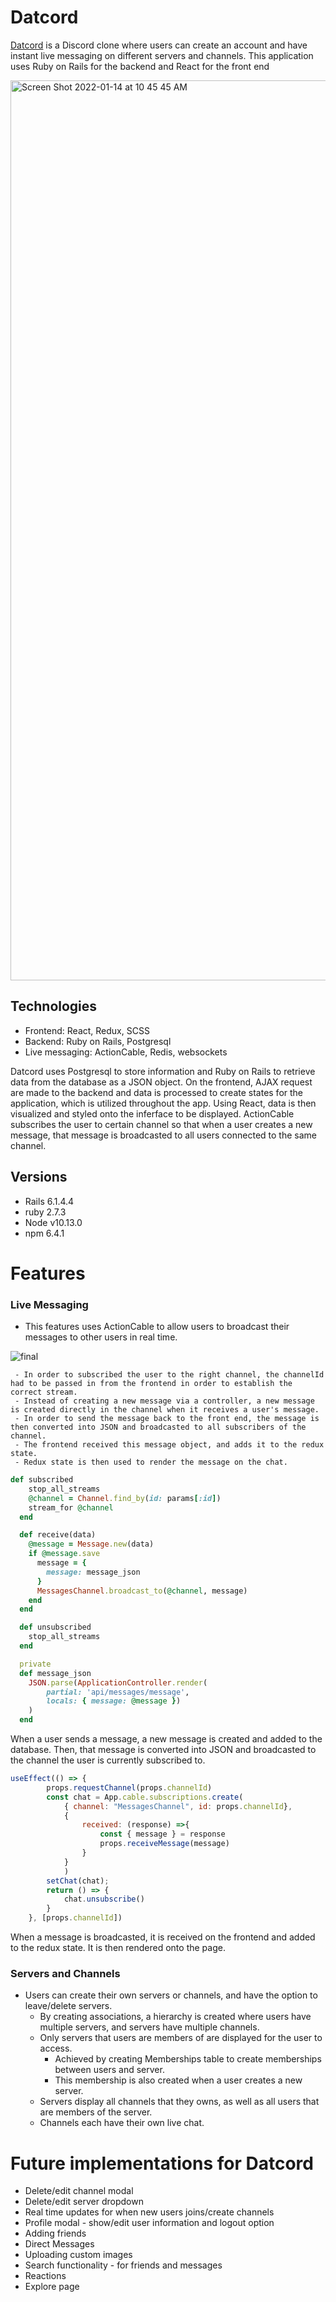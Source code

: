 # Datcord

[Datcord](https://datcord-bl.herokuapp.com/#/) is a Discord clone where users can create an account and have instant live messaging on different servers and channels. This application uses Ruby on Rails for the backend and React for the front end

<img width="1440" alt="Screen Shot 2022-01-14 at 10 45 45 AM" src="https://user-images.githubusercontent.com/68402088/149543815-767157a7-2bce-4eaa-96a4-a541621731cb.png">

## Technologies
 - Frontend: React, Redux, SCSS
 - Backend: Ruby on Rails, Postgresql
 - Live messaging: ActionCable, Redis, websockets

Datcord uses Postgresql to store information and Ruby on Rails to retrieve data from the database as a JSON object. On the frontend, AJAX request are made to the backend and data is processed to create states for the application, which is utilized throughout the app. Using React, data is then visualized and styled onto the inferface to be displayed. ActionCable subscribes the user to certain channel so that when a user creates a new message, that message is broadcasted to all users connected to the same channel.

## Versions
 - Rails 6.1.4.4
 - ruby 2.7.3
 - Node v10.13.0
 - npm 6.4.1

# Features

### Live Messaging

 - This features uses ActionCable to allow users to broadcast their messages to other users in real time.

 ![final](https://user-images.githubusercontent.com/68402088/149546830-d3fb86a6-10cf-463c-9106-2a234e9143b7.gif)

     - In order to subscribed the user to the right channel, the channelId had to be passed in from the frontend in order to establish the correct stream.
     - Instead of creating a new message via a controller, a new message is created directly in the channel when it receives a user's message.
     - In order to send the message back to the front end, the message is then converted into JSON and broadcasted to all subscribers of the channel.
     - The frontend received this message object, and adds it to the redux state.
     - Redux state is then used to render the message on the chat.
```ruby
def subscribed
    stop_all_streams
    @channel = Channel.find_by(id: params[:id])
    stream_for @channel
  end

  def receive(data)
    @message = Message.new(data)
    if @message.save
      message = {
        message: message_json
      }
      MessagesChannel.broadcast_to(@channel, message)
    end
  end

  def unsubscribed
    stop_all_streams
  end

  private
  def message_json 
    JSON.parse(ApplicationController.render(
        partial: 'api/messages/message',
        locals: { message: @message })
    )
  end
```
When a user sends a message, a new message is created and added to the database. Then, that message is converted into JSON and broadcasted to the channel the user is currently subscribed to.

```javascript
useEffect(() => {
        props.requestChannel(props.channelId)
        const chat = App.cable.subscriptions.create(
            { channel: "MessagesChannel", id: props.channelId},
            {
                received: (response) =>{
                    const { message } = response
                    props.receiveMessage(message)
                }
            }
            )
        setChat(chat);
        return () => {
            chat.unsubscribe()
        }
    }, [props.channelId])
```
When a message is broadcasted, it is received on the frontend and added to the redux state. It is then rendered onto the page.

### Servers and Channels
 - Users can create their own servers or channels, and have the option to leave/delete servers.
     - By creating associations, a hierarchy is created where users have multiple servers, and servers have multiple channels.
     - Only servers that users are members of are displayed for the user to access.
         - Achieved by creating Memberships table to create memberships between users and server. 
         - This membership is also created when a user creates a new server.
     - Servers display all channels that they owns, as well as all users that are members of the server.
     - Channels each have their own live chat.

# Future implementations for Datcord
 - Delete/edit channel modal
 - Delete/edit server dropdown
 - Real time updates for when new users joins/create channels
 - Profile modal - show/edit user information and logout option
 - Adding friends
 - Direct Messages
 - Uploading custom images
 - Search functionality - for friends and messages
 - Reactions
 - Explore page
